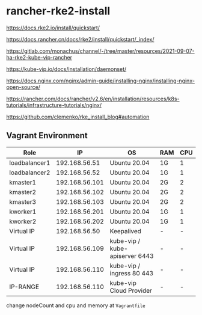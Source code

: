 # rancher-rke2-install

https://docs.rke2.io/install/quickstart/

https://docs.rancher.cn/docs/rke2/install/quickstart/_index/

https://gitlab.com/monachus/channel/-/tree/master/resources/2021-09-07-ha-rke2-kube-vip-rancher

https://kube-vip.io/docs/installation/daemonset/

https://docs.nginx.com/nginx/admin-guide/installing-nginx/installing-nginx-open-source/

https://rancher.com/docs/rancher/v2.6/en/installation/resources/k8s-tutorials/infrastructure-tutorials/nginx/

https://github.com/clemenko/rke_install_blog#automation





## Vagrant Environment
|Role|IP|OS|RAM|CPU|
|----|----|----|----|----|
|loadbalancer1|192.168.56.51|Ubuntu 20.04|1G|1|
|loadbalancer2|192.168.56.52|Ubuntu 20.04|1G|1|
|kmaster1|192.168.56.101|Ubuntu 20.04|2G|2|
|kmaster2|192.168.56.102|Ubuntu 20.04|2G|2|
|kmaster3|192.168.56.103|Ubuntu 20.04|2G|2|
|kworker1|192.168.56.201|Ubuntu 20.04|1G|1|
|kworker2|192.168.56.202|Ubuntu 20.04|1G|1|
|Virtual IP|192.168.56.50|Keepalived|-|-|
|Virtual IP|192.168.56.109|kube-vip / kube-apiserver 6443|-|-|
|Virtual IP|192.168.56.110|kube-vip / ingress 80 443|-|-|
|IP-RANGE|192.168.56.110|kube-vip Cloud Provider|-|-|


change nodeCount and cpu and memory at ```Vagrantfile```